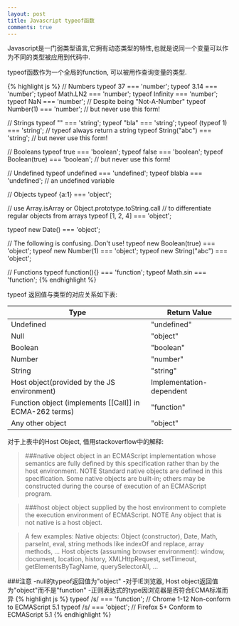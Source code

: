 ```yaml
---
layout: post
title: Javascript typeof函数
comments: true
---
```

Javascript是一门弱类型语言,它拥有动态类型的特性,也就是说同一个变量可以作为不同的类型被应用到代码中.

typeof函数作为一个全局的function, 可以被用作查询变量的类型.

{% highlight js %}
// Numbers
typeof 37 === 'number';
typeof 3.14 === 'number';
typeof Math.LN2 === 'number';
typeof Infinity === 'number';
typeof NaN === 'number'; // Despite being "Not-A-Number"
typeof Number(1) === 'number'; // but never use this form!


// Strings
typeof "" === 'string';
typeof "bla" === 'string';
typeof (typeof 1) === 'string'; // typeof always return a string
typeof String("abc") === 'string'; // but never use this form!


// Booleans
typeof true === 'boolean';
typeof false === 'boolean';
typeof Boolean(true) === 'boolean'; // but never use this form!


// Undefined
typeof undefined === 'undefined';
typeof blabla === 'undefined'; // an undefined variable


// Objects
typeof {a:1} === 'object';

// use Array.isArray or Object.prototype.toString.call
// to differentiate regular objects from arrays
typeof [1, 2, 4] === 'object';

typeof new Date() === 'object';


// The following is confusing. Don't use!
typeof new Boolean(true) === 'object'; 
typeof new Number(1) === 'object'; 
typeof new String("abc") === 'object';


// Functions
typeof function(){} === 'function';
typeof Math.sin === 'function';
{% endhighlight %}

typeof 返回值与类型的对应关系如下表:


<table>
  <thead>
    <tr>
      <th>Type</th>
      <th>Return Value</th>
    </tr>
  </thead>
  <tbody>
    <tr>
      <td>Undefined</td>
      <td>"undefined"</td>
    </tr>
    <tr>
      <td>Null</td>
      <td>"object"</td>
    </tr>
    <tr>
      <td>Boolean</td>
      <td>"boolean"</td>
    </tr>
    <tr>
      <td>Number</td>
      <td>"number"</td>
    </tr>
    <tr>
      <td>String</td>
      <td>"string"</td>
    </tr>
    <tr>
      <td>Host object(provided by the JS environment)</td>
      <td>Implementation-dependent</td>
    </tr>
    <tr>
      <td>Function object (implements [[Call]] in ECMA-262 terms)</td>
      <td>"function"</td>
    </tr>
    <tr>
      <td>Any other object</td>
      <td>"object"</td>
    </tr>
  </tbody>
</table>

对于上表中的Host Object, 借用stackoverflow中的解释:
> ###native object
>object in an ECMAScript implementation whose semantics are fully defined by this specification rather than by the host environment.
>NOTE Standard native objects are defined in this specification. Some native objects are built-in; others may be constructed during the course of execution of an ECMAScript program.

> ###host object
> object supplied by the host environment to complete the execution environment of ECMAScript.
> NOTE Any object that is not native is a host object.

> A few examples:
> Native objects: Object (constructor), Date, Math, parseInt, eval, string methods like indexOf and replace, array methods, ...
> Host objects (assuming browser environment): window, document, location, history, XMLHttpRequest, setTimeout, getElementsByTagName, querySelectorAll, ...

###注意
-null的typeof返回值为"object"
-对于IE浏览器, Host object返回值为"object"而不是"function"
-正则表达式的type因浏览器是否符合ECMA标准而异
{% highlight js %}
typeof /s/ === 'function'; // Chrome 1-12 Non-conform to ECMAScript 5.1
typeof /s/ === 'object';   // Firefox 5+  Conform to ECMAScript 5.1
{% endhighlight %}